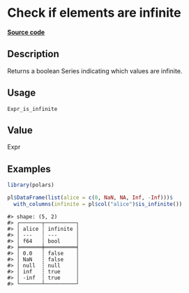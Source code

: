 
# Check if elements are infinite

[**Source code**](https://github.com/pola-rs/r-polars/tree/main/R/#L)

## Description

Returns a boolean Series indicating which values are infinite.

## Usage

<pre><code class='language-R'>Expr_is_infinite
</code></pre>

## Value

Expr

## Examples

``` r
library(polars)

pl$DataFrame(list(alice = c(0, NaN, NA, Inf, -Inf)))$
  with_columns(infinite = pl$col("alice")$is_infinite())
```

    #> shape: (5, 2)
    #> ┌───────┬──────────┐
    #> │ alice ┆ infinite │
    #> │ ---   ┆ ---      │
    #> │ f64   ┆ bool     │
    #> ╞═══════╪══════════╡
    #> │ 0.0   ┆ false    │
    #> │ NaN   ┆ false    │
    #> │ null  ┆ null     │
    #> │ inf   ┆ true     │
    #> │ -inf  ┆ true     │
    #> └───────┴──────────┘
